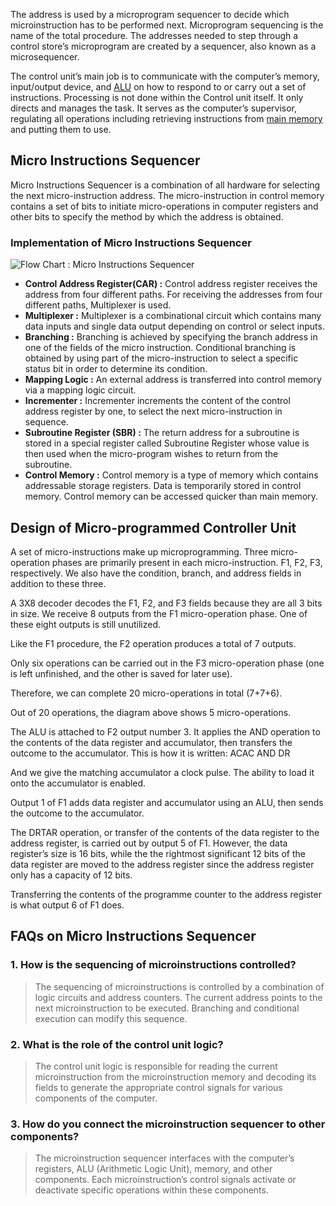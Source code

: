 The address is used by a microprogram sequencer to decide which microinstruction has to be performed next. Microprogram sequencing is the name of the total procedure. The addresses needed to step through a control store’s microprogram are created by a sequencer, also known as a microsequencer.

The control unit’s main job is to communicate with the computer’s memory, input/output device, and [ALU](https://www.geeksforgeeks.org/types-of-architecture-based-on-input-to-alu/) on how to respond to or carry out a set of instructions. Processing is not done within the Control unit itself. It only directs and manages the task. It serves as the computer’s supervisor, regulating all operations including retrieving instructions from [main memory](https://www.geeksforgeeks.org/computer-memory/) and putting them to use.

## ****Micro Instructions Sequencer****

Micro Instructions Sequencer is a combination of all hardware for selecting the next micro-instruction address. The micro-instruction in control memory contains a set of bits to initiate micro-operations in computer registers and other bits to specify the method by which the address is obtained.

### ****Implementation of Micro Instructions Sequencer****

![Flow Chart : Micro Instructions Sequencer](https://media.geeksforgeeks.org/wp-content/uploads/20200421142426/seq.png)

- ****Control Address Register(CAR) :**** Control address register receives the address from four different paths. For receiving the addresses from four different paths, Multiplexer is used.
- ****Multiplexer :**** Multiplexer is a combinational circuit which contains many data inputs and single data output depending on control or select inputs.
- ****Branching :**** Branching is achieved by specifying the branch address in one of the fields of the micro instruction. Conditional branching is obtained by using part of the micro-instruction to select a specific status bit in order to determine its condition.
- ****Mapping Logic :**** An external address is transferred into control memory via a mapping logic circuit.
- ****Incrementer :**** Incrementer increments the content of the control address register by one, to select the next micro-instruction in sequence.
- ****Subroutine Register (SBR) :**** The return address for a subroutine is stored in a special register called Subroutine Register whose value is then used when the micro-program wishes to return from the subroutine.
- ****Control Memory :**** Control memory is a type of memory which contains addressable storage registers. Data is temporarily stored in control memory. Control memory can be accessed quicker than main memory.

## Design of Micro-programmed Controller Unit

A set of micro-instructions make up microprogramming. Three micro-operation phases are primarily present in each micro-instruction. F1, F2, F3, respectively. We also have the condition, branch, and address fields in addition to these three.

A 3X8 decoder decodes the F1, F2, and F3 fields because they are all 3 bits in size. We receive 8 outputs from the F1 micro-operation phase. One of these eight outputs is still unutilized.

Like the F1 procedure, the F2 operation produces a total of 7 outputs.

Only six operations can be carried out in the F3 micro-operation phase (one is left unfinished, and the other is saved for later use).

Therefore, we can complete 20 micro-operations in total (7+7+6).

Out of 20 operations, the diagram above shows 5 micro-operations.

The ALU is attached to F2 output number 3. It applies the AND operation to the contents of the data register and accumulator, then transfers the outcome to the accumulator. This is how it is written: ACAC AND DR

And we give the matching accumulator a clock pulse. The ability to load it onto the accumulator is enabled.

Output 1 of F1 adds data register and accumulator using an ALU, then sends the outcome to the accumulator.

The DRTAR operation, or transfer of the contents of the data register to the address register, is carried out by output 5 of F1. However, the data register’s size is 16 bits, while the the rightmost significant 12 bits of the data register are moved to the address register since the address register only has a capacity of 12 bits.

Transferring the contents of the programme counter to the address register is what output 6 of F1 does.

## FAQs on Micro Instructions Sequencer

### 1. How is the sequencing of microinstructions controlled?

> The sequencing of microinstructions is controlled by a combination of logic circuits and address counters. The current address points to the next microinstruction to be executed. Branching and conditional execution can modify this sequence.

### 2. What is the role of the control unit logic?

> The control unit logic is responsible for reading the current microinstruction from the microinstruction memory and decoding its fields to generate the appropriate control signals for various components of the computer.

### 3. How do you connect the microinstruction sequencer to other components?

> The microinstruction sequencer interfaces with the computer’s registers, ALU (Arithmetic Logic Unit), memory, and other components. Each microinstruction’s control signals activate or deactivate specific operations within these components.